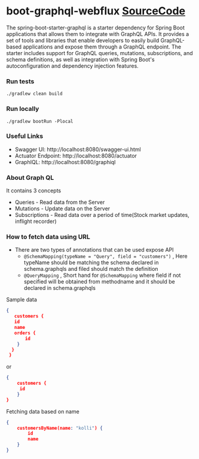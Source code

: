 # boot-graphql-webflux [SourceCode](https://www.youtube.com/watch?v=kVSYVhmvNCI&t=876s)

The spring-boot-starter-graphql is a starter dependency for Spring Boot applications that allows them to integrate with GraphQL APIs. It provides a set of tools and libraries that enable developers to easily build GraphQL-based applications and expose them through a GraphQL endpoint. The starter includes support for GraphQL queries, mutations, subscriptions, and schema definitions, as well as integration with Spring Boot's autoconfiguration and dependency injection features. 


### Run tests
```shell
./gradlew clean build
```

### Run locally
```shell
./gradlew bootRun -Plocal
```

### Useful Links
* Swagger UI: http://localhost:8080/swagger-ui.html
* Actuator Endpoint: http://localhost:8080/actuator
* GraphIQL: http://localhost:8080/graphiql

### About Graph QL
It contains 3 concepts
* Queries - Read data from the Server
* Mutations - Update data on the Server
* Subscriptions - Read data over a period of time(Stock market updates, inflight recorder)

### How to fetch data using URL

- There are two types of annotations that can be used expose API
    * `@SchemaMapping(typeName = "Query", field = "customers")` , Here typeName should be matching the schema declared in schema.graphqls and filed should match the definition
    * `@QueryMapping` , Short hand for `@SchemaMapping` where field if not specified will be obtained from methodname and it should be declared in schema.graphqls
   
Sample data 

 ```json
 {
    customers {
    id
    name
    orders {
        id
     }
   }
  }
```
   
or 

```json
{
    customers {
     id
    }
}
```

Fetching data based on name

```json
{
    customersByName(name: "kolli") {
        id
        name
    }
}
```

